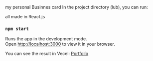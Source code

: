my personal Businnes card
In the project directory (lub), you can run:

all made in React.js

### `npm start`

Runs the app in the development mode.\
Open [http://localhost:3000](http://localhost:3000) to view it in your browser.

You can see the result in Vecel: <a href="https://portfolio-hyri.vercel.app/">Portfolío</a>

